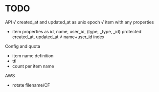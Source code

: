# TODO

API
√ created_at and updated_at as unix epoch
√ item with any properties
- item properties as 
  id, name, user_id, (type, _type, _id) protected
  created_at, updated_at
√ name+user_id index

Config and quota
- item name definition
- ttl
- count per item name

AWS
- rotate filename/CF

